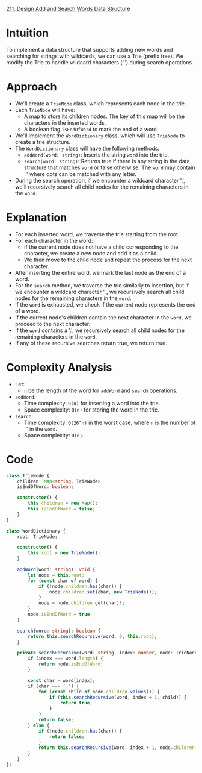 [211. Design Add and Search Words Data Structure](https://leetcode.com/problems/design-add-and-search-words-data-structure/)

# Intuition
To implement a data structure that supports adding new words and searching for strings with wildcards, we can use a Trie (prefix tree). We modify the Trie to handle wildcard characters ('.') during search operations.

# Approach
- We'll create a `TrieNode` class, which represents each node in the trie.
- Each `TrieNode` will have:
  - A map to store its children nodes. The key of this map will be the characters in the inserted words.
  - A boolean flag `isEndOfWord` to mark the end of a word.
- We'll implement the `WordDictionary` class, which will use `TrieNode` to create a trie structure.
- The `WordDictionary` class will have the following methods:
  - `addWord(word: string)`: Inserts the string `word` into the trie.
  - `search(word: string)`: Returns true if there is any string in the data structure that matches `word` or false otherwise. The `word` may contain '.' where dots can be matched with any letter.
- During the search operation, if we encounter a wildcard character '.', we'll recursively search all child nodes for the remaining characters in the `word`.

# Explanation
- For each inserted word, we traverse the trie starting from the root.
- For each character in the word:
  - If the current node does not have a child corresponding to the character, we create a new node and add it as a child.
  - We then move to the child node and repeat the process for the next character.
- After inserting the entire word, we mark the last node as the end of a word.
- For the `search` method, we traverse the trie similarly to insertion, but if we encounter a wildcard character '.', we recursively search all child nodes for the remaining characters in the `word`.
- If the `word` is exhausted, we check if the current node represents the end of a word.
- If the current node's children contain the next character in the `word`, we proceed to the next character.
- If the `word` contains a '.', we recursively search all child nodes for the remaining characters in the `word`.
- If any of these recursive searches return true, we return true.

# Complexity Analysis
- Let:
  - `n` be the length of the word for `addWord` and `search` operations.
- `addWord`:
  - Time complexity: `O(n)` for inserting a word into the trie.
  - Space complexity: `O(n)` for storing the word in the trie.
- `search`:
  - Time complexity: `O(26^n)` in the worst case, where `n` is the number of '.' in the `word`.
  - Space complexity: `O(n)`.

# Code
``` Typescript
class TrieNode {
    children: Map<string, TrieNode>;
    isEndOfWord: boolean;

    constructor() {
        this.children = new Map();
        this.isEndOfWord = false;
    }
}

class WordDictionary {
    root: TrieNode;

    constructor() {
        this.root = new TrieNode();
    }

    addWord(word: string): void {
        let node = this.root;
        for (const char of word) {
            if (!node.children.has(char)) {
                node.children.set(char, new TrieNode());
            }
            node = node.children.get(char)!;
        }
        node.isEndOfWord = true;
    }

    search(word: string): boolean {
        return this.searchRecursive(word, 0, this.root);
    }

    private searchRecursive(word: string, index: number, node: TrieNode): boolean {
        if (index === word.length) {
            return node.isEndOfWord;
        }

        const char = word[index];
        if (char === '.') {
            for (const child of node.children.values()) {
                if (this.searchRecursive(word, index + 1, child)) {
                    return true;
                }
            }
            return false;
        } else {
            if (!node.children.has(char)) {
                return false;
            }
            return this.searchRecursive(word, index + 1, node.children.get(char)!);
        }
    }
};

```